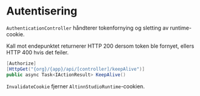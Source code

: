 # Autentisering

`AuthenticationController` håndterer tokenfornying og sletting av runtime-cookie.

Kall mot endepunktet returnerer HTTP 200 dersom token ble fornyet, ellers HTTP 400 hvis det feiler.

```csharp
[Authorize]
[HttpGet("{org}/{app}/api/[controller]/keepAlive")]
public async Task<IActionResult> KeepAlive()
```

`InvalidateCookie` fjerner `AltinnStudioRuntime`-cookien.
